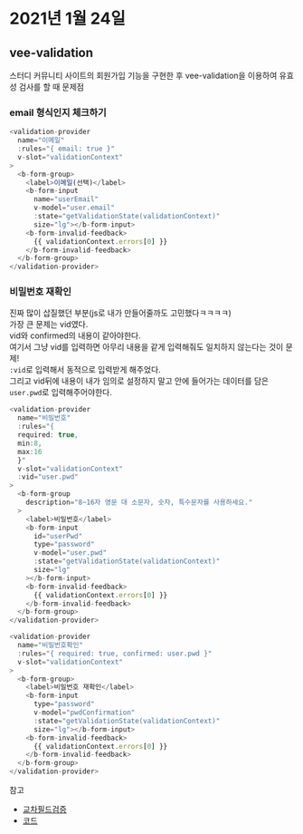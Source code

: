 # 2021년 1월 24일

## vee-validation

스터디 커뮤니티 사이트의 회원가입 기능을 구현한 후 vee-validation을 이용하여 유효성 검사를 할 때 문제점

### email 형식인지 체크하기

```javascript
<validation-provider
  name="이메일"
  :rules="{ email: true }"
  v-slot="validationContext"
>
  <b-form-group>
    <label>이메일(선택)</label>
    <b-form-input
      name="userEmail"
      v-model="user.email"
      :state="getValidationState(validationContext)"
      size="lg"></b-form-input>
    <b-form-invalid-feedback>
      {{ validationContext.errors[0] }}
    </b-form-invalid-feedback>
  </b-form-group>
</validation-provider>
```

### 비밀번호 재확인

진짜 많이 삽질했던 부분(js로 내가 만들어줄까도 고민했다ㅋㅋㅋㅋ)<br>
가장 큰 문제는 vid였다.<br>
vid와 confirmed의 내용이 같아야한다.<br>
여기서 그냥 vid를 입력하면 아무리 내용을 같게 입력해줘도 일치하지 않는다는 것이 문제!<br>
`:vid`로 입력해서 동적으로 입력받게 해주었다.<br>
그리고 vid뒤에 내용이 내가 임의로 설정하지 말고 안에 들어가는 데이터를 담은 `user.pwd`로 입력해주어야한다.

```javascript
<validation-provider
  name="비밀번호"
  :rules="{
  required: true,
  min:8,
  max:16
  }"
  v-slot="validationContext"
  :vid="user.pwd"
>
  <b-form-group
    description="8~16자 영문 대 소문자, 숫자, 특수문자를 사용하세요."
  >
    <label>비밀번호</label>
    <b-form-input
      id="userPwd"
      type="password"
      v-model="user.pwd"
      :state="getValidationState(validationContext)"
      size="lg"
    ></b-form-input>
    <b-form-invalid-feedback>
      {{ validationContext.errors[0] }}
    </b-form-invalid-feedback>
  </b-form-group>
</validation-provider>

<validation-provider
  name="비밀번호확인"
  :rules="{ required: true, confirmed: user.pwd }"
  v-slot="validationContext"
>
  <b-form-group>
    <label>비밀번호 재확인</label>
    <b-form-input
      type="password"
      v-model="pwdConfirmation"
      :state="getValidationState(validationContext)"
      size="lg"></b-form-input>
    <b-form-invalid-feedback>
      {{ validationContext.errors[0] }}
    </b-form-invalid-feedback>
  </b-form-group>
</validation-provider>
```

참고

- [교차필드검증](https://vee-validate.logaretm.com/v2/guide/components/validation-provider.html#input-groups-checkbox-radio)
- [코드](https://codesandbox.io/s/yw8yrmn9y9?file=/src/components/Form.vue)
